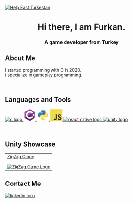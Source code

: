 [![Help East Turkestan](https://raw.githubusercontent.com/Frext/StandWithUyghurs/main/badge.svg)](https://frext.github.io/StandWithUyghurs/#)

<h1 align="center">Hi there, I am Furkan.</h1>
<h3 align="center">A game developer from Turkey</h3>

<h2 align="left">About Me</h2>

I started programming with C in 2020.\
I specialize in gameplay programming.

&nbsp;
<h2 align="left">Languages and Tools</h2>
  <p align="left">
    <a href="https://www.programiz.com/c-programming">
      <img src="https://upload.wikimedia.org/wikipedia/commons/1/18/C_Programming_Language.svg" alt="c logo" title="C" width="40" height="40" />
    </a>
    <a href="https://learn.microsoft.com/en-us/dotnet/csharp">
      <img src="https://raw.githubusercontent.com/devicons/devicon/master/icons/csharp/csharp-original.svg" alt="csharp logo" title="C#" width="40" height="40" />
    </a>
    <a href="https://python.org">
      <img src="https://github.com/devicons/devicon/blob/master/icons/python/python-original.svg" alt="python logo" title="Python" width="40" height="40" />
    </a>
    <a href="https://developer.mozilla.org/en-US/docs/Web/JavaScript">
      <img src="https://raw.githubusercontent.com/devicons/devicon/master/icons/javascript/javascript-original.svg" alt="js logo" title="JavaScript" width="40" height="40" />
    </a>
        <a href="https://reactnative.dev/">
      <img src="https://reactnative.dev/img/header_logo.svg" alt="react native logo" title="React Native" width="40" height="40" />
    </a>
    <a href="https://unity.com">
      <img src="https://i.redd.it/tu3gt6ysfxq71.png" alt="unity logo" title="Unity" width="40" height="40" />
    </a>
  </p>


&nbsp;
<h2 align="left">
  Unity Showcase
</h2>
  <table style="padding:5">
    <tr>
     <td>
       <a align="center" href="https://github.com/Frext/Zigzag-Clone">ZigZag Clone<a/> 
         <br/>
         <br/>
         <a href="https://github.com/Frext/Zigzag-Clone">
         <img src="https://i.imgur.com/c2iMfyf.png" width="100" height="100" alt="ZigZag Game Logo"<img/>
       <a/>    
     </td>
      <!--
     <td>
      <a align="center" href="https://github.com/Frext">Another Game<a/> 
        <br/>
        <br/>
        <a href="https://github.com/Frext">
        <img src="" width="100" height="100" alt="Another Game Logo"<img/>
      <a/>    
     </td>
      -->
    </tr>
  </table>
<h2 align="left">Contact Me</h2>
  <a href="https://www.linkedin.com/in/furkan-usul-a68b7027a">
    <img src="https://raw.githubusercontent.com/rahuldkjain/github-profile-readme-generator/master/src/images/icons/Social/linked-in-alt.svg" alt="linkedin icon" title="LinkedIn" height="35" width="35" />
  </a>
